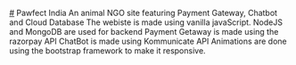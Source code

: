 [#](https://pawfectindiaa.netlify.app/) Pawfect India
An animal NGO site featuring Payment Gateway, Chatbot and Cloud Database
The webiste is made using vanilla javaScript.
NodeJS and MongoDB are used for backend
Payment Getaway is made using the razorpay API
ChatBot is made using Kommunicate API
Animations are done using the bootstrap framework to make it responsive.
